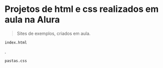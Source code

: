 <h1> Projetos de html e css realizados em aula na Alura</h1>

> Sites de exemplos, criados em aula.

```
index.html
```
.
```
pastas.css
```

